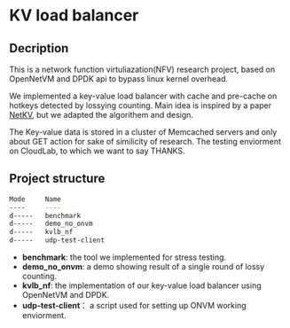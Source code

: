 # KV load balancer

## Decription

This is a network function virtuliazation(NFV) research project, based on OpenNetVM and DPDK api to bypass linux kernel overhead.

We implemented a key-value load balancer with cache and pre-cache on hotkeys detected by lossying counting. Main idea is inspired by a paper
[NetKV](http://faculty.cs.gwu.edu/timwood/papers/16-ICAC-netkv.pdf), but we adapted the algorithem and design.

The Key-value data is stored in a cluster of Memcached servers and only about GET action for sake of similicity of research. The testing enviorment on CloudLab, to which we want to say THANKS.

## Project structure

``` bash
Mode     Name
----     ----
d-----   benchmark
d-----   demo_no_onvm
d-----   kvlb_nf
d-----   udp-test-client
```

- **benchmark**: the tool we implemented for stress testing.
- **demo_no_onvm**: a demo showing result of a single round of lossy counting.
- **kvlb_nf**: the implementation of our key-value load balancer using OpenNetVM and DPDK.
- **udp-test-client**： a script used for setting up ONVM working enviorment.